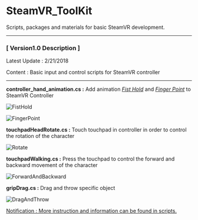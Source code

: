 # SteamVR_ToolKit
Scripts, packages and materials for basic SteamVR development.

-------------------------------------------------------------------------------------------------------------------------------------

### [ Version1.0 Description ]

Latest Update : 2/21/2018

Content : Basic input and control scripts for SteamVR controller

-------------------------------------------------------------------------------------------------------------------------------------

**controller_hand_animation.cs :** Add animation <u>*Fist Hold*</u> and *<u>Finger Point</u>*  to SteamVR Controller

![FistHold](https://github.com/Isabella98Liu/SteamVR_ToolKit/blob/master/SteamVR_ToolKit_1.0/DescriptionGIF/FistHold.gif)

![FingerPoint](https://github.com/Isabella98Liu/SteamVR_ToolKit/blob/master/SteamVR_ToolKit_1.0/DescriptionGIF/FingerPoint.gif)



**touchpadHeadRotate.cs :** Touch touchpad in controller in order to control the rotation of the character

![Rotate](https://github.com/Isabella98Liu/SteamVR_ToolKit/blob/master/SteamVR_ToolKit_1.0/DescriptionGIF/Rotate.gif)



**touchpadWalking.cs :** Press the touchpad to control the forward and backward movement of the character

![ForwardAndBackward](https://github.com/Isabella98Liu/SteamVR_ToolKit/blob/master/SteamVR_ToolKit_1.0/DescriptionGIF/Forward.gif)

**gripDrag.cs :** Drag and throw specific object

![DragAndThrow](https://github.com/Isabella98Liu/SteamVR_ToolKit/blob/master/SteamVR_ToolKit_1.0/DescriptionGIF/Throw.gif)

<u>Notification : More instruction and information can be found in scripts.</u>

















